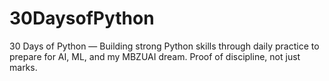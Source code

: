 # 30DaysofPython
 30 Days of Python — Building strong Python skills through daily practice to prepare for AI, ML, and my MBZUAI dream. Proof of discipline, not just marks.
